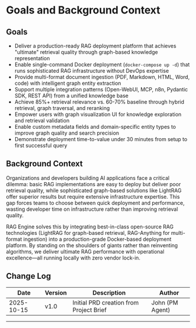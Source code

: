 # Goals and Background Context

## Goals

- Deliver a production-ready RAG deployment platform that achieves "ultimate" retrieval quality through graph-based knowledge representation
- Enable single-command Docker deployment (`docker-compose up -d`) that runs sophisticated RAG infrastructure without DevOps expertise
- Provide multi-format document ingestion (PDF, Markdown, HTML, Word, code) with intelligent graph entity extraction
- Support multiple integration patterns (Open-WebUI, MCP, n8n, Pydantic SDK, REST API) from a unified knowledge base
- Achieve 85%+ retrieval relevance vs. 60-70% baseline through hybrid retrieval, graph traversal, and reranking
- Empower users with graph visualization UI for knowledge exploration and retrieval validation
- Enable custom metadata fields and domain-specific entity types to improve graph quality and search precision
- Demonstrate deployment time-to-value under 30 minutes from setup to first successful query

## Background Context

Organizations and developers building AI applications face a critical dilemma: basic RAG implementations are easy to deploy but deliver poor retrieval quality, while sophisticated graph-based solutions like LightRAG offer superior results but require extensive infrastructure expertise. This gap forces teams to choose between quick deployment and performance, wasting developer time on infrastructure rather than improving retrieval quality.

RAG Engine solves this by integrating best-in-class open-source RAG technologies (LightRAG for graph-based retrieval, RAG-Anything for multi-format ingestion) into a production-grade Docker-based deployment platform. By standing on the shoulders of giants rather than reinventing algorithms, we deliver ultimate RAG performance with operational excellence—all running locally with zero vendor lock-in.

## Change Log

| Date | Version | Description | Author |
|------|---------|-------------|--------|
| 2025-10-15 | v1.0 | Initial PRD creation from Project Brief | John (PM Agent) |

---
